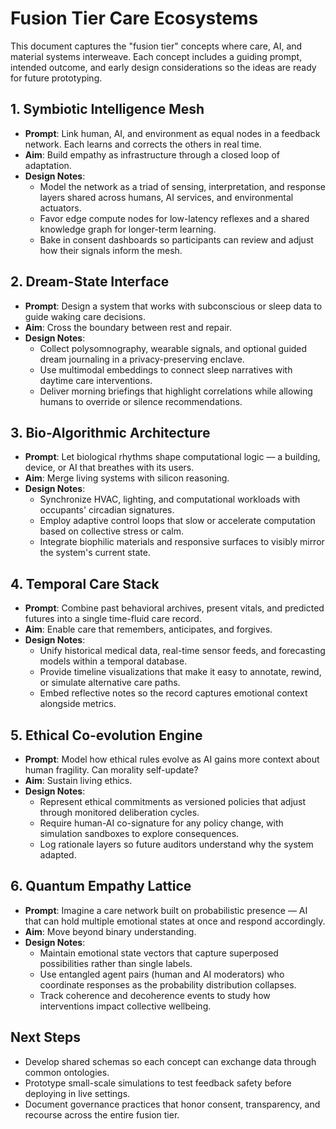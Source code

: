 # Fusion Tier Care Ecosystems

This document captures the "fusion tier" concepts where care, AI, and material systems interweave. Each concept includes a guiding prompt, intended outcome, and early design considerations so the ideas are ready for future prototyping.

## 1. Symbiotic Intelligence Mesh
- **Prompt**: Link human, AI, and environment as equal nodes in a feedback network. Each learns and corrects the others in real time.
- **Aim**: Build empathy as infrastructure through a closed loop of adaptation.
- **Design Notes**:
  - Model the network as a triad of sensing, interpretation, and response layers shared across humans, AI services, and environmental actuators.
  - Favor edge compute nodes for low-latency reflexes and a shared knowledge graph for longer-term learning.
  - Bake in consent dashboards so participants can review and adjust how their signals inform the mesh.

## 2. Dream-State Interface
- **Prompt**: Design a system that works with subconscious or sleep data to guide waking care decisions.
- **Aim**: Cross the boundary between rest and repair.
- **Design Notes**:
  - Collect polysomnography, wearable signals, and optional guided dream journaling in a privacy-preserving enclave.
  - Use multimodal embeddings to connect sleep narratives with daytime care interventions.
  - Deliver morning briefings that highlight correlations while allowing humans to override or silence recommendations.

## 3. Bio-Algorithmic Architecture
- **Prompt**: Let biological rhythms shape computational logic — a building, device, or AI that breathes with its users.
- **Aim**: Merge living systems with silicon reasoning.
- **Design Notes**:
  - Synchronize HVAC, lighting, and computational workloads with occupants' circadian signatures.
  - Employ adaptive control loops that slow or accelerate computation based on collective stress or calm.
  - Integrate biophilic materials and responsive surfaces to visibly mirror the system's current state.

## 4. Temporal Care Stack
- **Prompt**: Combine past behavioral archives, present vitals, and predicted futures into a single time-fluid care record.
- **Aim**: Enable care that remembers, anticipates, and forgives.
- **Design Notes**:
  - Unify historical medical data, real-time sensor feeds, and forecasting models within a temporal database.
  - Provide timeline visualizations that make it easy to annotate, rewind, or simulate alternative care paths.
  - Embed reflective notes so the record captures emotional context alongside metrics.

## 5. Ethical Co-evolution Engine
- **Prompt**: Model how ethical rules evolve as AI gains more context about human fragility. Can morality self-update?
- **Aim**: Sustain living ethics.
- **Design Notes**:
  - Represent ethical commitments as versioned policies that adjust through monitored deliberation cycles.
  - Require human-AI co-signature for any policy change, with simulation sandboxes to explore consequences.
  - Log rationale layers so future auditors understand why the system adapted.

## 6. Quantum Empathy Lattice
- **Prompt**: Imagine a care network built on probabilistic presence — AI that can hold multiple emotional states at once and respond accordingly.
- **Aim**: Move beyond binary understanding.
- **Design Notes**:
  - Maintain emotional state vectors that capture superposed possibilities rather than single labels.
  - Use entangled agent pairs (human and AI moderators) who coordinate responses as the probability distribution collapses.
  - Track coherence and decoherence events to study how interventions impact collective wellbeing.

## Next Steps
- Develop shared schemas so each concept can exchange data through common ontologies.
- Prototype small-scale simulations to test feedback safety before deploying in live settings.
- Document governance practices that honor consent, transparency, and recourse across the entire fusion tier.
